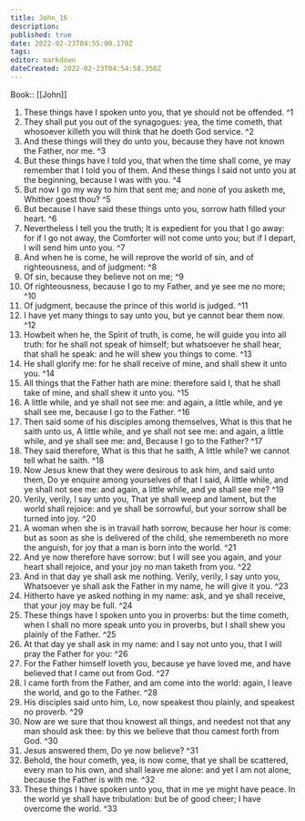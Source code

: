```yaml
---
title: John_16
description: 
published: true
date: 2022-02-23T04:55:00.170Z
tags: 
editor: markdown
dateCreated: 2022-02-23T04:54:58.350Z
---
```


 Book:: [[John]]
 1. These things have I spoken unto you, that ye should not be offended. ^1
 2. They shall put you out of the synagogues: yea, the time cometh, that whosoever killeth you will think that he doeth God service. ^2
 3. And these things will they do unto you, because they have not known the Father, nor me. ^3
 4. But these things have I told you, that when the time shall come, ye may remember that I told you of them. And these things I said not unto you at the beginning, because I was with you. ^4
 5. But now I go my way to him that sent me; and none of you asketh me, Whither goest thou? ^5
 6. But because I have said these things unto you, sorrow hath filled your heart. ^6
 7. Nevertheless I tell you the truth; It is expedient for you that I go away: for if I go not away, the Comforter will not come unto you; but if I depart, I will send him unto you. ^7
 8. And when he is come, he will reprove the world of sin, and of righteousness, and of judgment: ^8
 9. Of sin, because they believe not on me; ^9
 10. Of righteousness, because I go to my Father, and ye see me no more; ^10
 11. Of judgment, because the prince of this world is judged. ^11
 12. I have yet many things to say unto you, but ye cannot bear them now. ^12
 13. Howbeit when he, the Spirit of truth, is come, he will guide you into all truth: for he shall not speak of himself; but whatsoever he shall hear, that shall he speak: and he will shew you things to come. ^13
 14. He shall glorify me: for he shall receive of mine, and shall shew it unto you. ^14
 15. All things that the Father hath are mine: therefore said I, that he shall take of mine, and shall shew it unto you. ^15
 16. A little while, and ye shall not see me: and again, a little while, and ye shall see me, because I go to the Father. ^16
 17. Then said some of his disciples among themselves, What is this that he saith unto us, A little while, and ye shall not see me: and again, a little while, and ye shall see me: and, Because I go to the Father? ^17
 18. They said therefore, What is this that he saith, A little while? we cannot tell what he saith. ^18
 19. Now Jesus knew that they were desirous to ask him, and said unto them, Do ye enquire among yourselves of that I said, A little while, and ye shall not see me: and again, a little while, and ye shall see me? ^19
 20. Verily, verily, I say unto you, That ye shall weep and lament, but the world shall rejoice: and ye shall be sorrowful, but your sorrow shall be turned into joy. ^20
 21. A woman when she is in travail hath sorrow, because her hour is come: but as soon as she is delivered of the child, she remembereth no more the anguish, for joy that a man is born into the world. ^21
 22. And ye now therefore have sorrow: but I will see you again, and your heart shall rejoice, and your joy no man taketh from you. ^22
 23. And in that day ye shall ask me nothing. Verily, verily, I say unto you, Whatsoever ye shall ask the Father in my name, he will give it you. ^23
 24. Hitherto have ye asked nothing in my name: ask, and ye shall receive, that your joy may be full. ^24
 25. These things have I spoken unto you in proverbs: but the time cometh, when I shall no more speak unto you in proverbs, but I shall shew you plainly of the Father. ^25
 26. At that day ye shall ask in my name: and I say not unto you, that I will pray the Father for you: ^26
 27. For the Father himself loveth you, because ye have loved me, and have believed that I came out from God. ^27
 28. I came forth from the Father, and am come into the world: again, I leave the world, and go to the Father. ^28
 29. His disciples said unto him, Lo, now speakest thou plainly, and speakest no proverb. ^29
 30. Now are we sure that thou knowest all things, and needest not that any man should ask thee: by this we believe that thou camest forth from God. ^30
 31. Jesus answered them, Do ye now believe? ^31
 32. Behold, the hour cometh, yea, is now come, that ye shall be scattered, every man to his own, and shall leave me alone: and yet I am not alone, because the Father is with me. ^32
 33. These things I have spoken unto you, that in me ye might have peace. In the world ye shall have tribulation: but be of good cheer; I have overcome the world. ^33
